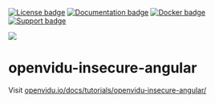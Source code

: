 [![License badge](https://img.shields.io/badge/license-Apache2-orange.svg)](http://www.apache.org/licenses/LICENSE-2.0)
[![Documentation badge](https://readthedocs.org/projects/fiware-orion/badge/?version=latest)](http://openvidu.io/docs/home/)
[![Docker badge](https://img.shields.io/docker/pulls/fiware/orion.svg)](https://hub.docker.com/r/openvidu/)
[![Support badge](https://img.shields.io/badge/support-sof-yellowgreen.svg)](https://groups.google.com/forum/#!forum/openvidu)

[![][OpenViduLogo]](http://openvidu.io)

openvidu-insecure-angular
===

Visit [openvidu.io/docs/tutorials/openvidu-insecure-angular/](http://openvidu.io/docs/tutorials/openvidu-insecure-angular/)

[OpenViduLogo]: https://secure.gravatar.com/avatar/5daba1d43042f2e4e85849733c8e5702?s=120